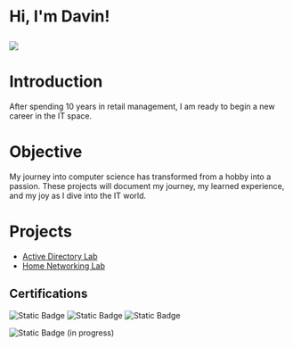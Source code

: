 <h1>Hi, I'm Davin! <br/><a href="https://github.com/davinwinchell">

  <a href="https://www.linkedin.com/in/davin-winchell-a1b4bb191"><img src="https://img.shields.io/badge/-LinkedIn-0072b1?&style=for-the-badge&logo=linkedin&logoColor=white" /></a>

# Introduction

After spending 10 years in retail management, I am ready to begin a new career in the IT space.

# Objective

My journey into computer science has transformed from a hobby into a passion. These projects will document my journey, my learned experience, and my joy as I dive into the IT world. 

# Projects
  - [Active Directory Lab](https://github.com/davinwinchell/Active-Directory-Lab)
  - [Home Networking Lab](https://github.com/davinwinchell/Home-Network-Lab/)

## Certifications
![Static Badge](https://img.shields.io/badge/CompTIA%20A%2B-red)
![Static Badge](https://img.shields.io/badge/Google%20Cybersecurity-blue)
![Static Badge](https://img.shields.io/badge/Johns%20Hopkins%20Healthcare%20IT%20Support-purple)
</div>

![Static Badge](https://img.shields.io/badge/CompTIA%20Network%2B-red) (in progress)




<!--
**joshmadakor1/joshmadakor1** is a ✨ _special_ ✨ repository because its `README.md` (this file) appears on your GitHub profile.

Here are some ideas to get you started:

- 🔭 I’m currently working on ...
- 🌱 I’m currently learning ...
- 👯 I’m looking to collaborate on ...
- 🤔 I’m looking for help with ...
- 💬 Ask me about ...
- 📫 How to reach me: ...
- 😄 Pronouns: ...
- ⚡ Fun fact: ...
-->
